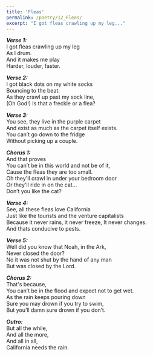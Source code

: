 ```yaml
---
title: 'Fleas'
permalink: /poetry/12_Fleas/
excerpt: "I got fleas crawling up my leg..."
---
```


***Verse 1:*** \
  I got fleas crawling up my leg \
  As I drum. \
  And it makes me play \
  Harder, louder, faster.

***Verse 2:*** \
  I got black dots on my white socks \
  Bouncing to the beat. \
  As they crawl up past my sock line, \
  (Oh God!) Is that a freckle or a flea?

***Verse 3:*** \
  You see, they live in the purple carpet \
  And exist as much as the carpet itself exists. \
  You can’t go down to the fridge \
  Without picking up a couple.

***Chorus 1:*** \
  And that proves \
  You can’t be in this world and not be of it, \
  Cause the fleas they are too small. \
  Oh they'll crawl in under your bedroom door \
  Or they'll ride in on the cat... \
  Don’t you like the cat?

***Verse 4:*** \
  See, all these fleas love California \
  Just like the tourists and the venture capitalists \
  Because it never rains, it never freeze, It never changes. \
  And thats conducive to pests.

***Verse 5:*** \
  Well did you know that Noah, in the Ark, \
  Never closed the door? \
  No it was not shut by the hand of any man \
  But was closed by the Lord.

***Chorus 2:*** \
  That's because, \
  You can’t be in the flood and expect not to get wet. \
  As the rain keeps pouring down \
  Sure you may drown if you try to swim, \
  But you’ll damn sure drown if you don’t.

***Outro:*** \
  But all the while, \
  And all the more, \
  And all in all, \
  California needs the rain.